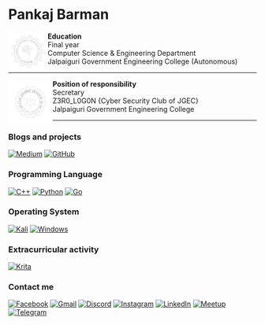 # Pankaj Barman


[<img align="left" src="image.png" alt= “Education” width="80" height="80">](https://jgec.ac.in/) <b>Education</b><br> Final year <br> Computer Science & Engineering Department <br> Jalpaiguri Government Engineering College (Autonomous)

---

[<img align="left" src="image(1).png" alt= “Interest” width="90" height="90">](https://www.linkedin.com/company/z3r0l0g0n/) <b>Position of responsibility</b><br>Secretary<br>Z3R0_L0G0N {Cyber Security Club of JGEC}<br>Jalpaiguri Government Engineering College


---

### Blogs and projects
[![Medium](https://img.shields.io/badge/Medium-12100E?style=for-the-badge&logo=medium&logoColor=white)](https://medium.com/@Gumn4m1)
[![GitHub](https://img.shields.io/badge/github-%23121011.svg?style=for-the-badge&logo=github&logoColor=white)](https://github.com/Pankaj0038)


### Programming Language
[![C++](https://img.shields.io/badge/c++-%2300599C.svg?style=for-the-badge&logo=c%2B%2B&logoColor=white)](https://isocpp.org/)
[![Python](https://img.shields.io/badge/python-3670A0?style=for-the-badge&logo=python&logoColor=ffdd54)](https://www.python.org/)
[![Go](https://img.shields.io/badge/go-%2300ADD8.svg?style=for-the-badge&logo=go&logoColor=white)](https://go.dev/)

### Operating System
[![Kali](https://img.shields.io/badge/Kali-268BEE?style=for-the-badge&logo=kalilinux&logoColor=white)](https://www.kali.org/)
[![Windows](https://img.shields.io/badge/Windows-0078D6?style=for-the-badge&logo=windows&logoColor=white)](https://www.microsoft.com/en-us/windows)


### Extracurricular activity
[![Krita](https://img.shields.io/badge/Krita-203759?style=for-the-badge&logo=krita&logoColor=EEF37B)](https://krita.org/en/)

### Contact me
[![Facebook](https://img.shields.io/badge/Facebook-%231877F2.svg?style=for-the-badge&logo=Facebook&logoColor=white)](https://www.facebook.com/profile.php?id=100051904542318)
[![Gmail](https://img.shields.io/badge/Gmail-D14836?style=for-the-badge&logo=gmail&logoColor=white)](mailto:pb2538@cse.jgec.ac.in)
[![Discord](https://img.shields.io/badge/Discord-%235865F2.svg?style=for-the-badge&logo=discord&logoColor=white)](https://discord.com/users/912722559886299246)
[![Instagram](https://img.shields.io/badge/Instagram-%23E4405F.svg?style=for-the-badge&logo=Instagram&logoColor=white)](https://www.instagram.com/__________p_a_n_k_a_j_________/)
[![LinkedIn](https://img.shields.io/badge/linkedin-%230077B5.svg?style=for-the-badge&logo=linkedin&logoColor=white)](https://www.linkedin.com/in/pankaj-barman-737b97224/)
[![Meetup](https://img.shields.io/badge/Meetup-f64363?style=for-the-badge&logo=meetup&logoColor=white)](https://www.meetup.com/members/364882765/)
[![Telegram](https://img.shields.io/badge/Telegram-2CA5E0?style=for-the-badge&logo=telegram&logoColor=white)](https://web.telegram.org/a/#6369797492)


